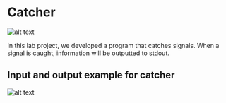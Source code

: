 # Catcher

![alt text](https://gfycat.com/honestgreedycolt "attempting to catch")

In this lab project, we developed a program that catches signals. When a signal is caught, information will be outputted to stdout.


## Input and output example for catcher

![alt text](https://i.imgur.com/XQEJb2p.png "Windows Terminal input and output")
